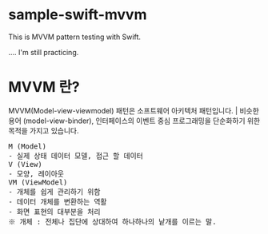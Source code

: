 # sample-swift-mvvm
This is MVVM pattern testing with Swift.

.... I'm still practicing.


# MVVM 란?
MVVM(Model-view-viewmodel) 패턴은 소프트웨어 아키텍처 패턴입니다.
| 비슷한 용어 (model-view-binder), 인터페이스의 이벤트 중심 프로그래밍을 단순화하기 위한 목적을 가지고 있습니다.

<pre>
M (Model)
- 실제 상태 데이터 모델, 접근 할 데이터
V (View)
- 모양, 레이아웃
VM (ViewModel)
- 개체를 쉽게 관리하기 위함
- 데이터 개체를 변환하는 역활
- 화면 표현의 대부분을 처리
※ 개체 : 전체나 집단에 상대하여 하나하나의 낱개를 이르는 말.
</pre>

